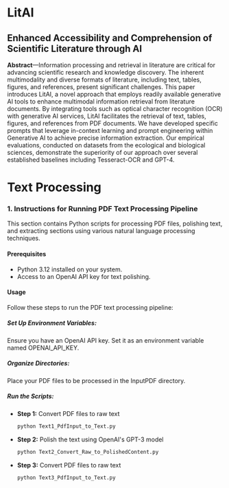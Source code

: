 # LitAI
## Enhanced Accessibility and Comprehension of Scientific Literature through AI

**Abstract**—Information processing and retrieval in literature are critical for advancing scientific research and knowledge discovery. The inherent multimodality and diverse formats of literature, including text, tables, figures, and references, present significant challenges. This paper introduces LitAI, a novel approach that employs readily available generative AI tools to enhance multimodal information retrieval from literature documents. By integrating tools such as optical character recognition (OCR) with generative AI services, LitAI facilitates the retrieval of text, tables, figures, and references from PDF documents. We have developed specific prompts that leverage in-context learning and prompt engineering within Generative AI to achieve precise information extraction. Our empirical evaluations, conducted on datasets from the ecological and biological sciences, demonstrate the superiority of our approach over several established baselines including Tesseract-OCR and GPT-4.

# Text Processing
### 1. Instructions for Running PDF Text Processing Pipeline

This section contains Python scripts for processing PDF files, polishing text, and extracting sections using various natural language processing techniques.

#### Prerequisites
- Python 3.12 installed on your system.
- Access to an OpenAI API key for text polishing.

#### Usage
Follow these steps to run the PDF text processing pipeline:

##### Set Up Environment Variables:
Ensure you have an OpenAI API key. Set it as an environment variable named OPENAI_API_KEY.

##### Organize Directories:
Place your PDF files to be processed in the InputPDF directory.

##### Run the Scripts:
- **Step 1:** Convert PDF files to raw text 
  ```bash
  python Text1_PdfInput_to_Text.py

- **Step 2:** Polish the text using OpenAI's GPT-3 model 
  ```bash
  python Text2_Convert_Raw_to_PolishedContent.py

- **Step 3:** Convert PDF files to raw text 
  ```bash
  python Text3_PdfInput_to_Text.py